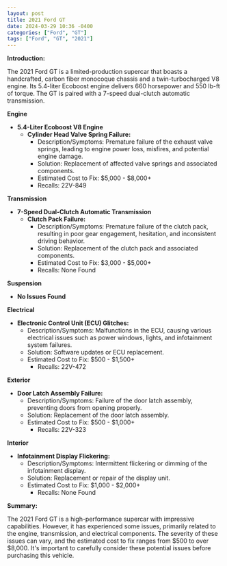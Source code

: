 ```yaml
---
layout: post
title: 2021 Ford GT
date: 2024-03-29 10:36 -0400
categories: ["Ford", "GT"]
tags: ["Ford", "GT", "2021"]
---
```

**Introduction:**

The 2021 Ford GT is a limited-production supercar that boasts a handcrafted, carbon fiber monocoque chassis and a twin-turbocharged V8 engine. Its 5.4-liter Ecoboost engine delivers 660 horsepower and 550 lb-ft of torque. The GT is paired with a 7-speed dual-clutch automatic transmission.

**Engine**

* **5.4-Liter Ecoboost V8 Engine**
    * **Cylinder Head Valve Spring Failure:**
        * Description/Symptoms: Premature failure of the exhaust valve springs, leading to engine power loss, misfires, and potential engine damage.
        * Solution: Replacement of affected valve springs and associated components.
        * Estimated Cost to Fix: $5,000 - $8,000+
        * Recalls: 22V-849

**Transmission**

* **7-Speed Dual-Clutch Automatic Transmission**
    * **Clutch Pack Failure:**
        * Description/Symptoms: Premature failure of the clutch pack, resulting in poor gear engagement, hesitation, and inconsistent driving behavior.
        * Solution: Replacement of the clutch pack and associated components.
        * Estimated Cost to Fix: $3,000 - $5,000+
        * Recalls: None Found

**Suspension**

* **No Issues Found**

**Electrical**

* **Electronic Control Unit (ECU) Glitches:**
    * Description/Symptoms: Malfunctions in the ECU, causing various electrical issues such as power windows, lights, and infotainment system failures.
    * Solution: Software updates or ECU replacement.
    * Estimated Cost to Fix: $500 - $1,500+
        * Recalls: 22V-472

**Exterior**

* **Door Latch Assembly Failure:**
    * Description/Symptoms: Failure of the door latch assembly, preventing doors from opening properly.
    * Solution: Replacement of the door latch assembly.
    * Estimated Cost to Fix: $500 - $1,000+
        * Recalls: 22V-323

**Interior**

* **Infotainment Display Flickering:**
    * Description/Symptoms: Intermittent flickering or dimming of the infotainment display.
    * Solution: Replacement or repair of the display unit.
    * Estimated Cost to Fix: $1,000 - $2,000+
        * Recalls: None Found

**Summary:**

The 2021 Ford GT is a high-performance supercar with impressive capabilities. However, it has experienced some issues, primarily related to the engine, transmission, and electrical components. The severity of these issues can vary, and the estimated cost to fix ranges from $500 to over $8,000. It's important to carefully consider these potential issues before purchasing this vehicle.

